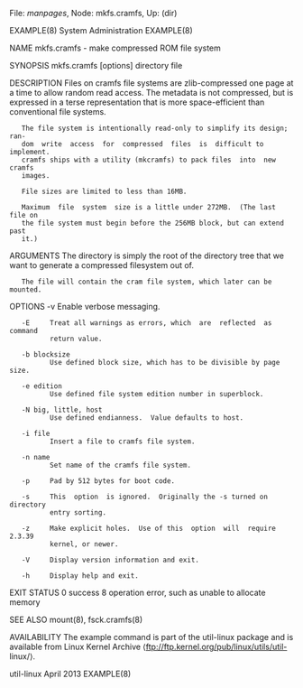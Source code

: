 File: *manpages*,  Node: mkfs.cramfs,  Up: (dir)

EXAMPLE(8)                   System Administration                  EXAMPLE(8)



NAME
       mkfs.cramfs - make compressed ROM file system

SYNOPSIS
       mkfs.cramfs [options] directory file

DESCRIPTION
       Files  on cramfs file systems are zlib-compressed one page at a time to
       allow random read access.  The  metadata  is  not  compressed,  but  is
       expressed  in  a terse representation that is more space-efficient than
       conventional file systems.

       The file system is intentionally read-only to simplify its design; ran‐
       dom  write  access  for  compressed  files  is  difficult to implement.
       cramfs ships with a utility (mkcramfs) to pack files  into  new  cramfs
       images.

       File sizes are limited to less than 16MB.

       Maximum  file  system  size is a little under 272MB.  (The last file on
       the file system must begin before the 256MB block, but can extend  past
       it.)

ARGUMENTS
       The  directory is simply the root of the directory tree that we want to
       generate a compressed filesystem out of.

       The file will contain the cram file system, which later can be mounted.

OPTIONS
       -v     Enable verbose messaging.

       -E     Treat all warnings as errors, which  are  reflected  as  command
              return value.

       -b blocksize
              Use defined block size, which has to be divisible by page size.

       -e edition
              Use defined file system edition number in superblock.

       -N big, little, host
              Use defined endianness.  Value defaults to host.

       -i file
              Insert a file to cramfs file system.

       -n name
              Set name of the cramfs file system.

       -p     Pad by 512 bytes for boot code.

       -s     This  option  is ignored.  Originally the -s turned on directory
              entry sorting.

       -z     Make explicit holes.  Use of this  option  will  require  2.3.39
              kernel, or newer.

       -V     Display version information and exit.

       -h     Display help and exit.

EXIT STATUS
              0      success
              8      operation error, such as unable to allocate memory

SEE ALSO
       mount(8), fsck.cramfs(8)

AVAILABILITY
       The  example command is part of the util-linux package and is available
       from Linux Kernel  Archive  ⟨ftp://ftp.kernel.org/pub/linux/utils/util-
       linux/⟩.



util-linux                        April 2013                        EXAMPLE(8)
